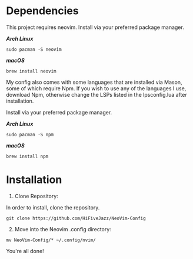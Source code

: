 # Dependencies
This project requires neovim. Install via your preferred package manager.

***Arch Linux***

`sudo pacman -S neovim`

***macOS***

`brew install neovim`

My config also comes with some languages that are installed via Mason, some of which require Npm. If you wish to use any of the languages I use, download Npm, otherwise change the LSPs listed in the lpsconfig.lua after installation.

Install via your preferred package manager.

***Arch Linux***

`sudo pacman -S npm`

***macOS***

`brew install npm`

# Installation
1. Clone Repository:

In order to install, clone the repository.

`git clone https://github.com/HiFiveJazz/NeoVim-Config`

2. Move into the Neovim .config directory:

`mv NeoVim-Config/* ~/.config/nvim/`

You're all done!
